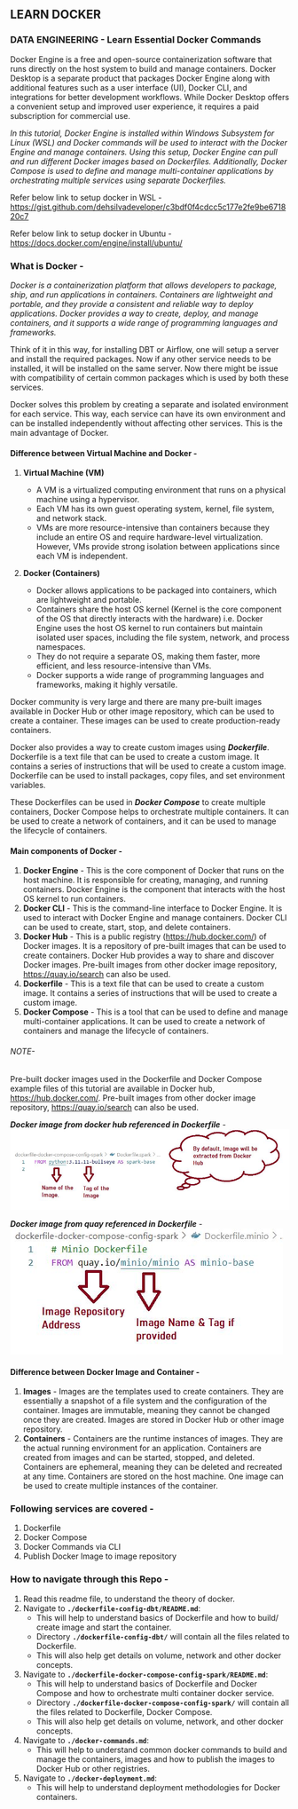 ## LEARN DOCKER
### **DATA ENGINEERING - Learn Essential Docker Commands**

Docker Engine is a free and open-source containerization software that runs directly on the host system to build and manage containers. Docker Desktop is a separate product that packages Docker Engine along with additional features such as a user interface (UI), Docker CLI, and integrations for better development workflows. While Docker Desktop offers a convenient setup and improved user experience, it requires a paid subscription for commercial use.

*In this tutorial, Docker Engine is installed within Windows Subsystem for Linux (WSL) and Docker commands will be used to interact with the Docker Engine and manage containers. Using this setup, Docker Engine can pull and run different Docker images based on Dockerfiles. Additionally, Docker Compose is used to define and manage multi-container applications by orchestrating multiple services using separate Dockerfiles.*

Refer below link to setup docker in WSL - 
https://gist.github.com/dehsilvadeveloper/c3bdf0f4cdcc5c177e2fe9be671820c7 

Refer below link to setup docker in Ubuntu -
https://docs.docker.com/engine/install/ubuntu/


### **What is Docker -**
*Docker is a containerization platform that allows developers to package, ship, and run applications in containers. Containers are lightweight and portable, and they provide a consistent and reliable way to deploy applications. Docker provides a way to create, deploy, and manage containers, and it supports a wide range of programming languages and frameworks.*

Think of it in this way, for installing DBT or Airflow, one will setup a server and install the required packages. Now if any other service needs to be installed, it will be installed on the same server. Now there might be issue with compatibility of certain common packages which is used by both these services. 

Docker solves this problem by creating a separate and isolated environment for each service. This way, each service can have its own environment and can be installed independently without affecting other services. This is the main advantage of Docker.

#### Difference between Virtual Machine and Docker -
1. **Virtual Machine (VM)**
    - A VM is a virtualized computing environment that runs on a physical machine using a hypervisor.
    - Each VM has its own guest operating system, kernel, file system, and network stack.
    - VMs are more resource-intensive than containers because they include an entire OS and require hardware-level virtualization. However, VMs provide strong isolation between applications since each VM is independent.

2. **Docker (Containers)**
    - Docker allows applications to be packaged into containers, which are lightweight and portable.
    - Containers share the host OS kernel (Kernel is the core component of the OS that directly interacts with the hardware) i.e. Docker Engine uses the host OS kernel to run containers but maintain isolated user spaces, including the file system, network, and process namespaces.
    - They do not require a separate OS, making them faster, more efficient, and less resource-intensive than VMs.
    - Docker supports a wide range of programming languages and frameworks, making it highly versatile.

Docker community is very large and there are many pre-built images available in Docker Hub or other image repository, which can be used to create a container. These images can be used to create production-ready containers. 

Docker also provides a way to create custom images using ***Dockerfile***. Dockerfile is a text file that can be used to create a custom image. It contains a series of instructions that will be used to create a custom image. Dockerfile can be used to install packages, copy files, and set environment variables. 

These Dockerfiles can be used in ***Docker Compose*** to create multiple containers, Docker Compose helps to orchestrate multiple containers. It can be used to create a network of containers, and it can be used to manage the lifecycle of containers.

#### Main components of Docker -
1. **Docker Engine** - This is the core component of Docker that runs on the host machine. It is responsible for creating, managing, and running containers. Docker Engine is the component that interacts with the host OS kernel to run containers.
2. **Docker CLI** - This is the command-line interface to Docker Engine. It is used to interact with Docker Engine and manage containers. Docker CLI can be used to create, start, stop, and delete containers.
3. **Docker Hub** - This is a public registry (https://hub.docker.com/) of Docker images. It is a repository of pre-built images that can be used to create containers. Docker Hub provides a way to share and discover Docker images. Pre-built images from other docker image repository, https://quay.io/search can also be used.
4. **Dockerfile** - This is a text file that can be used to create a custom image. It contains a series of instructions that will be used to create a custom image.
5. **Docker Compose** - This is a tool that can be used to define and manage multi-container applications. It can be used to create a network of containers and manage the lifecycle of containers.

###### NOTE- 
Pre-built docker images used in the Dockerfile and Docker Compose example files of this tutorial are available in Docker hub, https://hub.docker.com/. Pre-built images from other docker image repository, https://quay.io/search can also be used.

***Docker image from docker hub referenced in Dockerfile*** - 
![dockerhub](./readme-artifacts/docker-image-dockerhub.JPG)

***Docker image from quay referenced in Dockerfile*** - 
![dockerhub](./readme-artifacts/docker-image-quay.JPG)

#### Difference between Docker Image and Container -
1. **Images** - Images are the templates used to create containers. They are essentially a snapshot of a file system and the configuration of the container. Images are immutable, meaning they cannot be changed once they are created. Images are stored in Docker Hub or other image repository.
2. **Containers** - Containers are the runtime instances of images. They are the actual running environment for an application. Containers are created from images and can be started, stopped, and deleted. Containers are ephemeral, meaning they can be deleted and recreated at any time. Containers are stored on the host machine. One image can be used to create multiple instances of the container.

### **Following services are covered -**
1. Dockerfile 
2. Docker Compose 
3. Docker Commands via CLI
4. Publish Docker Image to image repository

### **How to navigate through this Repo -**
1. Read this readme file, to understand the theory of docker.
2. Navigate to **`./dockerfile-config-dbt/README.md`**: 
    - This will help to understand basics of Dockerfile and how to build/ create image and start the container.
    - Directory **`./dockerfile-config-dbt/`** will contain all the files related to Dockerfile. 
    - This will also help get details on volume, network and other docker concepts.
3. Navigate to **`./dockerfile-docker-compose-config-spark/README.md`**: 
    - This will help to understand basics of Dockerfile and Docker Compose and how to orchestrate multi container docker service.
    - Directory **`./dockerfile-docker-compose-config-spark/`** will contain all the files related to Dockerfile, Docker Compose.
    - This will also help get details on volume, network, and other docker concepts.
4. Navigate to **`./docker-commands.md`**: 
    - This will help to understand common docker commands to build and manage the containers, images and how to publish the images to Docker Hub or other registries.
5. Navigate to **`./docker-deployment.md`**: 
    - This will help to understand deployment methodologies for Docker containers.

